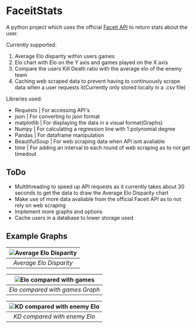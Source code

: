 # FaceitStats


A python project which uses the official [Faceit API](https://developers.faceit.com/docs/tools/data-api) to return stats about the user.

Currently supported:
1. Average Elo disparity within users games
2. Elo chart with Elo on the Y axis and games played on the X axis
3. Compare the users Kill Death ratio with the average elo of the enemy team
4. Caching web scraped data to prevent having to continuously scrape data when a user requests it(Currently only stored locally in a .csv file)


Libraries used:

- Requests | For accessing API's
- json | For converting to json format
- matplotlib | For displaying the data in a visual format(Graphs)
- Numpy | For calculating a regression line with 1 polynomial degree
- Pandas | For dataframe manipulation
- BeautifulSoup | For web scraping data when API isnt avaliable
- time | For adding an interval to each round of web scraping as to not get timedout


## ToDo

* Multithreading to speed up API requests as it currently takes about 30 seconds to get the data to draw the Average Elo Disparity chart
* Make use of more data avaliable from the official Faceit API as to not rely on web scraping
* Implement more graphs and options
* Cache users in a database to lower storage used


## Example Graphs


| ![Average Elo Disparity](https://github.com/AlfiePerkins1/FaceitStats/assets/28139876/d4824ab6-1dda-452e-a476-a5300d0cd147) | 
|:--:| 
| *Average Elo Disparity* |



| ![Elo compared with games](https://github.com/AlfiePerkins1/FaceitStats/assets/28139876/972e4def-e1be-47c6-9628-dd233f534afb) | 
|:--:| 
| *Elo compared with games Graph* |

| ![KD compared with enemy Elo](https://github.com/AlfiePerkins1/FaceitStats/assets/28139876/7f22c791-0d2b-4072-bb18-0f6eb6cd22a0) | 
|:--:| 
| *KD compared with enemy Elo* |


